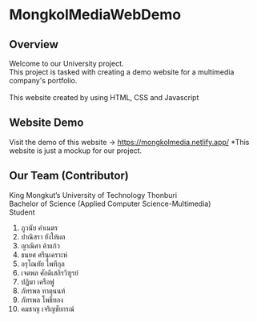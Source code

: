# MongkolMediaWebDemo

## Overview
Welcome to our University project.<br>
This project is tasked with creating a demo website for a multimedia company's portfolio.<br>
<br>
This website created by using HTML, CSS and Javascript

## Website Demo
Visit the demo of this website -> https://mongkolmedia.netlify.app/
*This website is just a mockup for our project.

## Our Team (Contributor)
King Mongkut’s University of Technology Thonburi<br> 
Bachelor of Science (Applied Computer Science-Multimedia)<br>
Student

1. ภูวนัย คําเนตร
2. ปาณิสรา ยังให้ผล 
3. ญาณิศา ค้าแก้ว 
4. ธนยศ ศรีนุเคราะห์
5. อรุโณทัย ไพทีกุล 
6. เจตพล ศักดิเสถิรวิฑูรย์
7. ปฏิมา เครือฟู
8. ภัทรพล ทาตุนนท์
9. ภัทรพล โพธิ์ทอง
10. คมชาญ เจริญชัยกรณ์
